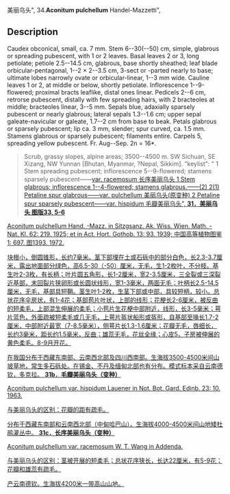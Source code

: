 美丽乌头",
34.**Aconitum pulchellum** Handel-Mazzetti",

## Description
Caudex obconical, small, ca. 7 mm. Stem 6--30(--50) cm, simple, glabrous or spreading pubescent, with 1 or 2 leaves. Basal leaves 2 or 3, long petiolate; petiole 2.5--14.5 cm, glabrous, base shortly sheathed; leaf blade orbicular-pentagonal, 1--2 × 2--3.5 cm, 3-sect or -parted nearly to base; ultimate lobes narrowly ovate or orbicular-linear, 1--3 mm wide. Cauline leaves 1 or 2, at middle or below, shortly petiolate. Inflorescence 1--9-flowered; proximal bracts leaflike, distal ones linear. Pedicels 2--6 cm, retrorse pubescent, distally with few spreading hairs, with 2 bracteoles at middle; bracteoles linear, 3--5 mm. Sepals blue, adaxially sparsely pubescent or nearly glabrous; lateral sepals 1.3--1.6 cm; upper sepal galeate-navicular or galeate, 1.7--2 cm from base to beak. Petals glabrous or sparsely pubescent; lip ca. 3 mm, slender; spur curved, ca. 1.5 mm. Stamens glabrous or sparsely pubescent; filaments entire. Carpels 5, spreading yellow pubescent. Fr. Aug--Sep. 2n = 16*.

> Scrub, grassy slopes, alpine areas; 3500--4500 m. SW Sichuan, SE Xizang, NW Yunnan [Bhutan, Myanmar, ?Nepal, Sikkim].
  "keylist": "
1 Stem spreading pubescent; inflorescence 5--9-flowered; stamens sparsely pubescent——<a href='/info/Aconitum pulchellum var. racemosum?t=foc'>var. racemosum 长序美丽乌头
1 Stem glabrous; inflorescence 1--4-flowered; stamens glabrous.——(2)
2(1) Petaline spur glabrous——<a href='/info/Aconitum pulchellum var. pulchellum?t=foc'>var. pulchellum 美丽乌头(原变种)
2 Petaline spur sparsely pubescent——<a href='/info/Aconitum pulchellum var. hispidum?t=foc'>var. hispidum 毛瓣美丽乌头",
**31．美丽乌头 图版33, 5-6**

Aconitum pulchellum Hand. -Mazz. in Sitzgsanz. Ak. Wiss. Wien. Math. -Nat. Kl. 62: 219. 1925; et in Act. Hort. Gothob. 13: 93. 1939; 中国高等植物图鉴1: 697. 图1393. 1972.

块根小，倒圆锥形，长约7毫米。茎下部埋在土或石砾中的部分白色，长2.3-3.7厘米，露出地面部分绿色，高6.5-30（-50）厘米，无毛，生1-2枚叶，不分枝。基生叶2-3枚，有长柄；叶片圆五角形，长1-2厘米，宽2-3.5厘米，三全裂或三深裂近基部，末回裂片狭卵形或长圆状线形，宽1-3毫米，两面无毛；叶柄长2.5-14.5厘米，无毛，基部具短鞘。茎生叶1-2枚，生茎下部或中部，具较短柄，较小。总状花序伞房状，有1-4花；基部苞片叶状，上部的线形；花梗长2-6厘米，被反曲的短柔毛，上部混生伸展的柔毛；小苞片生花梗中部附近，线形，长3-5毫米；萼片蓝色，外面疏被短柔毛或几无毛，上萼片盔状船形或盔形，自基部至喙长1.7-2厘米，中部附近最宽（7-8.5毫米），侧萼片长1.3-1.6厘米；花瓣无毛，唇细长，长约3毫米，距长约1.5毫米，反曲；雄蕊无毛，花丝全缘；心皮5，子房被伸展的黄色柔毛。8-9月开花。

在我国分布于西藏东南部、云南西北部及四川西南部。生海拔3500-4500米间山坡草地，常生多石砾处。在锡金、不丹及缅甸北部也有分布。模式标本采自云南德钦，多克拉。
**31b．毛瓣美丽乌头（变种）**

Aconitum pulchellum var. hispidum Lauener in Not. Bot. Gard. Edinb. 23: 10. 1963.

与美丽乌头的区别：花瓣的距有疏毛。

分布于西藏东南部和云南西北部（中甸哈巴山）。生海拔4000-4500米间山地矮杜鹃灌丛中。
**31c．长序美丽乌头（变种）**

Aconitum pulchellum var. racemosum W. T. Wang in Addenda.

与美丽乌头的区别：茎被开展的短柔毛；总状花序狭长，长达22厘米，有5-9花；花瓣和雄蕊有疏毛。

产云南德钦。生海拔4200米一带高山山地。
